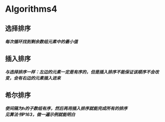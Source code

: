 # Algorithms4
<h2>选择排序
  <h5>每次循环找到剩余数组元素中的最小值
<h2>插入排序
  <h5>与选择排序一样：左边的元素一定是有序的，但是插入排序不能保证该顺序不会改变，会有右边的元素插入进来
<h2>希尔排序
  <h5>使间隔为h的子数组有序，然后再用插入排序就能完成所有的排序<br>
    见算法书P163，做一遍示例就能明白
